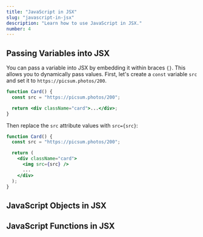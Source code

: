 ```yaml
---
title: "JavaScript in JSX"
slug: "javascript-in-jsx"
description: "Learn how to use JavaScript in JSX."
number: 4
---
```


## Passing Variables into JSX

You can pass a variable into JSX by embedding it within braces `{}`. This allows you to dynamically pass values. First, let's create a `const` variable `src` and set it to `https://picsum.photos/200`.

```jsx
function Card() {
  const src = "https://picsum.photos/200";

  return <div className="card">...</div>;
}
```

Then replace the `src` attribute values with `src={src}`:

```jsx
function Card() {
  const src = "https://picsum.photos/200";

  return (
    <div className="card">
      <img src={src} />
      ...
    </div>
  );
}
```

## JavaScript Objects in JSX

## JavaScript Functions in JSX
